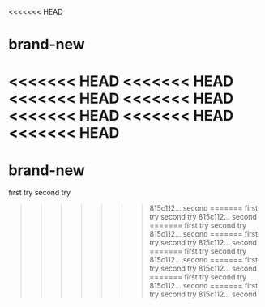 <<<<<<< HEAD
# brand-new
<<<<<<< HEAD
<<<<<<< HEAD
<<<<<<< HEAD
<<<<<<< HEAD
<<<<<<< HEAD
<<<<<<< HEAD
<<<<<<< HEAD
=======
# brand-new
first try
second try
>>>>>>> 815c112... second
=======
first try
second try
>>>>>>> 815c112... second
=======
first try
second try
>>>>>>> 815c112... second
=======
first try
second try
>>>>>>> 815c112... second
=======
first try
second try
>>>>>>> 815c112... second
=======
first try
second try
>>>>>>> 815c112... second
=======
first try
second try
>>>>>>> 815c112... second
=======
first try
second try
>>>>>>> 815c112... second
